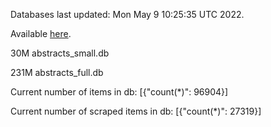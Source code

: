 Databases last updated: Mon May  9 10:25:35 UTC 2022. 

Available [here](https://github.com/cbeauhilton/ash-db/releases).


30M	abstracts_small.db

231M	abstracts_full.db

Current number of items in db:
[{"count(*)": 96904}]

Current number of scraped items in db:
[{"count(*)": 27319}]
